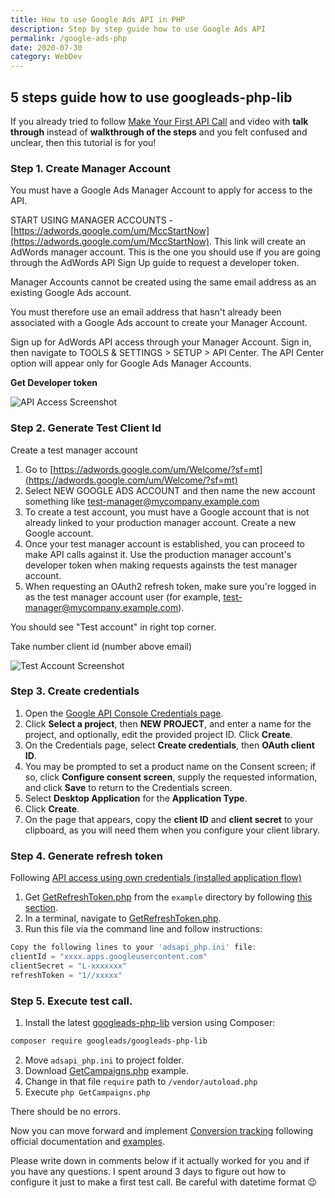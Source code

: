 ```yaml
---
title: How to use Google Ads API in PHP
description: Step by step guide how to use Google Ads API
permalink: /google-ads-php
date: 2020-07-30
category: WebDev
---
```


## 5 steps guide how to use googleads-php-lib

If you already tried to follow [Make Your First API Call](https://developers.google.com/adwords/api/docs/guides/first-api-call) and video with **talk through** instead of **walkthrough of the steps** and you felt confused and unclear, then this tutorial is for you!

### Step 1. Create Manager Account

You must have a Google Ads Manager Account to apply for access to the API.

START USING MANAGER ACCOUNTS - [https://adwords.google.com/um/MccStartNow](https://adwords.google.com/um/MccStartNow).
This link will create an AdWords manager account.
This is the one you should use if you are going through the AdWords API Sign Up guide to request a developer token.

Manager Accounts cannot be created using the same email address as an existing Google Ads account.

You must therefore use an email address that hasn't already been associated with a Google Ads account to create your Manager Account.

Sign up for AdWords API access through your Manager Account.
Sign in, then navigate to TOOLS & SETTINGS > SETUP > API Center.
The API Center option will appear only for Google Ads Manager Accounts.

**Get Developer token**

![API Access Screenshot](/img/google-ads-php/api-access.png)

### Step 2. Generate Test Client Id

Create a test manager account

1. Go to [https://adwords.google.com/um/Welcome/?sf=mt](https://adwords.google.com/um/Welcome/?sf=mt)
2. Select NEW GOOGLE ADS ACCOUNT and then name the new account something like [test-manager@mycompany.example.com](mailto:test-manager@mycompany.example.com)
3. To create a test account, you must have a Google account that is not already linked to your production manager account. Create a new Google account.
4. Once your test manager account is established, you can proceed to make API calls against it. Use the production manager account's developer token when making requests againsts the test manager account.
5. When requesting an OAuth2 refresh token, make sure you're logged in as the test manager account user (for example, [test-manager@mycompany.example.com](mailto:test-manager@mycompany.example.com)).

You should see "Test account" in right top corner.

Take number client id (number above email)

![Test Account Screenshot](/img/google-ads-php/test-account.png)

### Step 3. Create credentials

1. Open the [Google API Console Credentials page](https://console.developers.google.com/apis/credentials).
2. Click **Select a project**, then **NEW PROJECT**, and enter a name for the project, and optionally, edit the provided project ID. Click **Create**.
3. On the Credentials page, select **Create credentials**, then **OAuth client ID**.
4. You may be prompted to set a product name on the Consent screen; if so, click **Configure consent screen**, supply the requested information, and click **Save** to return to the Credentials screen.
5. Select **Desktop Application** for the **Application Type**.
6. Click **Create**.
7. On the page that appears, copy the **client ID** and **client secret** to your clipboard, as you will need them when you configure your client library.

### Step 4. Generate refresh token

Following [API access using own credentials (installed application flow)](<https://github.com/googleads/googleads-php-lib/wiki/API-access-using-own-credentials-(installed-application-flow)#step-2---setting-up-the-client-library>)

1. Get [GetRefreshToken.php](https://github.com/googleads/googleads-php-lib/blob/master/examples/Auth/GetRefreshToken.php) from the `example` directory by following [this section](https://github.com/googleads/googleads-php-lib/blob/master/README.md#downloading-a-compressed-tarball).
2. In a terminal, navigate to [GetRefreshToken.php](https://github.com/googleads/googleads-php-lib/blob/master/examples/Auth/GetRefreshToken.php).
3. Run this file via the command line and follow instructions:

```jsx
Copy the following lines to your 'adsapi_php.ini' file:
clientId = "xxxx.apps.googleusercontent.com"
clientSecret = "L-xxxxxxx"
refreshToken = "1//xxxxx"
```

### Step 5. Execute test call.

1. Install the latest [googleads-php-lib](https://github.com/googleads/googleads-php-lib) version using Composer:

```bash
composer require googleads/googleads-php-lib
```

2. Move `adsapi_php.ini` to project folder.
3. Download [GetCampaigns.php](https://github.com/googleads/googleads-php-lib/blob/master/examples/AdWords/v201809/BasicOperations/GetCampaigns.php) example.
4. Change in that file `require` path to `/vendor/autoload.php`
5. Execute `php GetCampaigns.php`

There should be no errors.

Now you can move forward and implement [Conversion tracking](https://developers.google.com/adwords/api/docs/guides/conversion-tracking#setup) following official documentation and [examples](https://github.com/googleads/google-ads-php/tree/master/examples).

Please write down in comments below if it actually worked for you and if you have any questions. I spent around 3 days to figure out how to configure it just to make a first test call. Be careful with datetime format 😉
